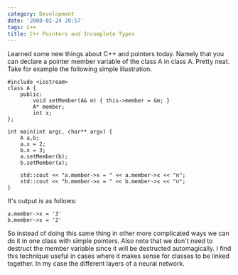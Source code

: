 ```yaml
---
category: Development
date: '2008-02-24 20:57'
tags: C++
title: C++ Pointers and Incomplete Types
---
```


Learned some new things about C++ and pointers today. Namely that you
can declare a pointer member variable of the class A in class A. Pretty
neat. Take for example the following simple illustration.

``` {.sourceCode .cpp}
#include <iostream>
class A {
    public:
        void setMember(A& m) { this->member = &m; }
        A* member;
        int x;
};

int main(int argc, char** argv) {
    A a,b;
    a.x = 2;
    b.x = 3;
    a.setMember(b);
    b.setMember(a);

    std::cout << "a.member->x = " << a.member->x << "n";
    std::cout << "b.member->x = " << b.member->x << "n";
}
```

It's output is as follows:

``` {.sourceCode .cpp}
a.member->x = '3'
b.member->x = '2'
```

So instead of doing this same thing in other more complicated ways we
can do it in one class with simple pointers. Also note that we don't
need to destruct the member variable since it will be destructed
automagically. I find this technique useful in cases where it makes
sense for classes to be linked together. In my case the different layers
of a neural network.

